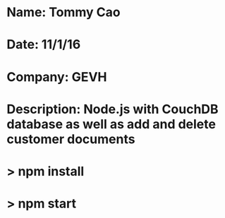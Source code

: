 # Name: Tommy Cao
# Date: 11/1/16
# Company: GEVH
# Description: Node.js with CouchDB database as well as add and delete customer documents

# > npm install
# > npm start
